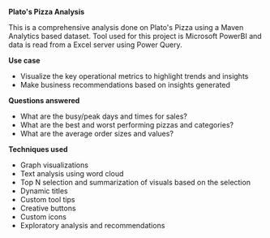 **Plato's Pizza Analysis**

This is a comprehensive analysis done on Plato's Pizza using a Maven Analytics based dataset. Tool used for this project is Microsoft PowerBI and data is read from a Excel server using Power Query. 

**Use case**
- Visualize the key operational metrics to highlight trends and insights 
- Make business recommendations based on insights generated

**Questions answered**
- What are the busy/peak days and times for sales?
- What are the best and worst performing pizzas and categories?
- What are the average order sizes and values?

**Techniques used**
- Graph visualizations
- Text analysis using word cloud 
- Top N selection and summarization of visuals based on the selection
- Dynamic titles
- Custom tool tips
- Creative buttons
- Custom icons 
- Exploratory analysis and recommendations

